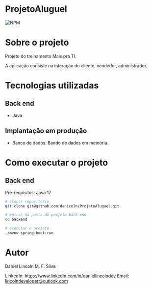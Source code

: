 # ProjetoAluguel

![NPM](https://img.shields.io/badge/Status-em%20desenvolvimento-green)

# Sobre o projeto

Projeto do treinamento Mais pra TI.

A aplicação consiste na interação do cliente, vendedor, administrador. 

# Tecnologias utilizadas
## Back end
- Java

## Implantação em produção
- Banco de dados: Bando de dados em memória.

# Como executar o projeto

## Back end
Pré-requisitos: Java 17

```bash
# clonar repositório
git clone git@github.com:danicoln/ProjetoAluguel.git

# entrar na pasta do projeto back end
cd backend

# executar o projeto
./mvnw spring-boot:run
```

# Autor

Daniel Lincoln M. F. Silva

LinkedIn: https://www.linkedin.com/in/daniellincolndev
Email: lincolndeveloper@outlook.com

```


